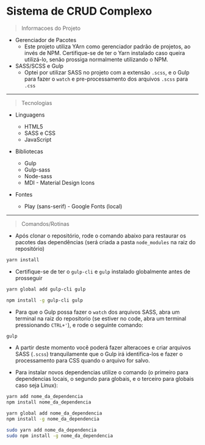 # Sistema de CRUD Complexo

> Informacoes do Projeto

- Gerenciador de Pacotes
  - Este projeto utiliza YArn como gerenciador padrão de projetos, ao invés de NPM. Certifique-se de ter o Yarn instalado caso queira utilizá-lo, senão prossiga normalmente utilizando o NPM.
- SASS/SCSS e Gulp
  - Optei por utilizar SASS no projeto com a extensão `.scss`, e o Gulp para fazer o `watch` e pre-processamento dos arquivos `.scss` para `.css`

---

> Tecnologias
> 
- Linguagens
  - HTML5
  - SASS e CSS
  - JavaScript
  
- Bibliotecas
  - Gulp
  - Gulp-sass
  - Node-sass
  - MDI - Material Design Icons

- Fontes
  - Play (sans-serif) - Google Fonts (local)

---

> Comandos/Rotinas

- Após clonar o repositório, rode o comando abaixo para restaurar os pacotes das dependências (será criada a pasta `node_modules` na raiz do repositório)

```bash
yarn install
```

- Certifique-se de ter o `gulp-cli` e `gulp` instalado globalmente antes de prosseguir

```bash
yarn global add gulp-cli gulp

npm install -g gulp-cli gulp
```

- Para que o Gulp possa fazer o `watch` dos arquivos SASS, abra um terminal na raiz do repositorio (se estiver no code, abra um terminal pressionando `CTRL+'`), e rode o seguinte comando:

```bash
gulp
```
  - A partir deste momento você poderá fazer alteracoes e criar arquivos SASS (`.scss`) tranquilamente que o Gulp irá identifica-los e fazer o processamento para CSS quando o arquivo for salvo.

- Para instalar novos dependencias utilize o comando (o primeiro para dependencias locais, o segundo para globais, e o terceiro para globais caso seja Linux):

```bash
yarn add nome_da_dependencia
npm install nome_da_dependencia

yarn global add nome_da_dependencia
npm install -g nome_da_dependencia

sudo yarn add nome_da_dependencia
sudo npm install -g nome_da_dependencia
```
